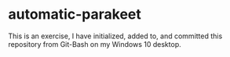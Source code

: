 # automatic-parakeet
This is an exercise, I have initialized, added to, and committed this repository from Git-Bash on my Windows 10 desktop.
